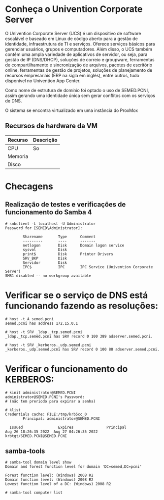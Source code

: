 # Conheça o Univention Corporate Server

O Univention Corporate Server (UCS) é um dispositivo de software escalável e baseado em Linux de código aberto para a gestão de identidade, infraestrutura de TI e serviços. Oferece serviços básicos para gerenciar usuários, grupos e computadores. Além disso, o UCS também contém uma ampla variedade de aplicativos de servidor, ou seja, para gestão de IP (DNS/DHCP), soluções de correio e groupware, ferramentas de compartilhamento e sincronização de arquivos, pacotes de escritório online, ferramentas de gestão de projetos, soluções de planejamento de recursos empresariais (ERP na sigla em inglês), entre outros, tudo disponível no Univention App Center.

Como nome de estrutura de domínio foi optado o uso de SEMED.PCNI, assim gerando uma identidade única sem gerar conflitos com os serviços de DNS.

O sistema se encontra virtualizado em uma instância do ProxMox

## Recursos de hardware da VM
Recurso | Descrição
----|----
CPU| So
Memoria|
Disco|

# Checagens

## Realização de testes e verificações de funcionamento do Samba 4 
~~~ shell
# smbclient -L localhost -U Administrator
Password for [SEMED\Administrator]:

        Sharename       Type      Comment
        ---------       ----      -------
        netlogon        Disk      Domain logon service
        sysvol          Disk
        print$          Disk      Printer Drivers
        SRV_BKP         Disk
        Servidor        Disk
        IPC$            IPC       IPC Service (Univention Corporate Server)
SMB1 disabled -- no workgroup available
~~~

# Verificar se o serviço de DNS está funcionando fazendo as resoluções:

~~~ shell
# host -t A semed.pcni
semed.pcni has address 172.15.0.1

# host -t SRV _ldap._tcp.semed.pcni
_ldap._tcp.semed.pcni has SRV record 0 100 389 adserver.semed.pcni.

# host -t SRV _kerberos._udp.semed.pcni
_kerberos._udp.semed.pcni has SRV record 0 100 88 adserver.semed.pcni.

~~~

# Verificar o funcionamento do KERBEROS:

~~~ shell
# kinit administrator@SEMED.PCNI
administrator@SEMED.PCNI's Password:
# (não tem preriodo para expirar a senha)

# klist
Credentials cache: FILE:/tmp/krb5cc_0
        Principal: administrator@SEMED.PCNI

  Issued                Expires               Principal
Aug 26 18:26:35 2022  Aug 27 04:26:35 2022  krbtgt/SEMED.PCNI@SEMED.PCNI
~~~
## samba-tools

~~~ shell
# samba-tool domain level show
Domain and forest function level for domain 'DC=semed,DC=pcni'

Forest function level: (Windows) 2008 R2
Domain function level: (Windows) 2008 R2
Lowest function level of a DC: (Windows) 2008 R2

# samba-tool computer list
~~~

